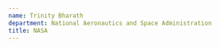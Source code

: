 ```yaml
---
name: Trinity Bharath
department: National Aeronautics and Space Administration
title: NASA
---
```


